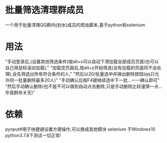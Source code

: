 # 批量筛选清理群成员
一个用于批量清理QQ群内(划水)成员的爬虫脚本,基于python和selenium

# 用法
"手动登录后,(设置其他筛选条件)按alt+s可以自动下滑加载全部成员页面(也可以自己用鼠标滚动加载)," 
"加载完页面后,按alt+z开始筛选(没有加载的页面将不会处理),会先筛选出所有符合条件的人," 
"然后以20/批量选中并弹出删除按钮(qq只允许同一批量删除最多20人)" 
"手动确认后按F4键继续选中下一批...一一确认即可" 
"然后手动确认删除(也不是不可以做到自动点击删除,只是手动删除比较谨慎一点...毕竟群命关天)"

# 依赖
pynput#用于快捷键设置方便操作,可以换成其他模块
selenium
于Windows10 python3.7.8下测试一切正常!
